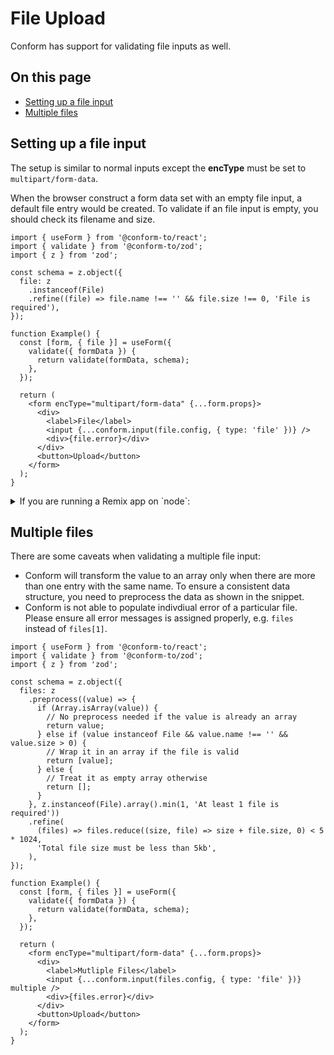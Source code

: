 # File Upload

Conform has support for validating file inputs as well.

<!-- aside -->

## On this page

- [Setting up a file input](#setting-up-a-file-input)
- [Multiple files](#multiple-files)

<!-- /aside -->

## Setting up a file input

The setup is similar to normal inputs except the **encType** must be set to `multipart/form-data`.

When the browser construct a form data set with an empty file input, a default file entry would be created. To validate if an file input is empty, you should check its filename and size.

```tsx
import { useForm } from '@conform-to/react';
import { validate } from '@conform-to/zod';
import { z } from 'zod';

const schema = z.object({
  file: z
    .instanceof(File)
    .refine((file) => file.name !== '' && file.size !== 0, 'File is required'),
});

function Example() {
  const [form, { file }] = useForm({
    validate({ formData }) {
      return validate(formData, schema);
    },
  });

  return (
    <form encType="multipart/form-data" {...form.props}>
      <div>
        <label>File</label>
        <input {...conform.input(file.config, { type: 'file' })} />
        <div>{file.error}</div>
      </div>
      <button>Upload</button>
    </form>
  );
}
```

<details>
<summary>If you are running a Remix app on `node`:</summary>

Currently, there is a [bug](https://github.com/remix-run/web-std-io/pull/28) on **@remix-run/web-fetch** which treats the default file entry as an empty string. If you want to share the same validation across client and server, you can preprocess it with zod like below:

```tsx
const schema = z.object({
  file: z.preprocess(
    // Transform the empty string to a default file entry
    (value) => (value === '' ? new File([], '') : value),
    z
      .instanceof(File)
      .refine(
        (file) => file.name !== '' && file.size !== 0,
        'File is required',
      ),
  ),
});
```

</details>

## Multiple files

There are some caveats when validating a multiple file input:

- Conform will transform the value to an array only when there are more than one entry with the same name. To ensure a consistent data structure, you need to preprocess the data as shown in the snippet.
- Conform is not able to populate indivdiual error of a particular file. Please ensure all error messages is assigned properly, e.g. `files` instead of `files[1]`.

```tsx
import { useForm } from '@conform-to/react';
import { validate } from '@conform-to/zod';
import { z } from 'zod';

const schema = z.object({
  files: z
    .preprocess((value) => {
      if (Array.isArray(value)) {
        // No preprocess needed if the value is already an array
        return value;
      } else if (value instanceof File && value.name !== '' && value.size > 0) {
        // Wrap it in an array if the file is valid
        return [value];
      } else {
        // Treat it as empty array otherwise
        return [];
      }
    }, z.instanceof(File).array().min(1, 'At least 1 file is required'))
    .refine(
      (files) => files.reduce((size, file) => size + file.size, 0) < 5 * 1024,
      'Total file size must be less than 5kb',
    ),
});

function Example() {
  const [form, { files }] = useForm({
    validate({ formData }) {
      return validate(formData, schema);
    },
  });

  return (
    <form encType="multipart/form-data" {...form.props}>
      <div>
        <label>Mutliple Files</label>
        <input {...conform.input(files.config, { type: 'file' })} multiple />
        <div>{files.error}</div>
      </div>
      <button>Upload</button>
    </form>
  );
}
```
